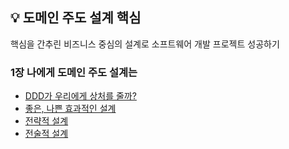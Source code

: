  ## 💡 도메인 주도 설계 핵심 
핵심을 간추린 비즈니스 중심의 설계로 소프트웨어 개발 프로젝트 성공하기

###  <strong>1장 나에게 도메인 주도 설계는</strong>
+ <a href="https://github.com/pan2468/domain-driven-design/blob/main/1%EC%9E%A5%20%EB%82%98%EC%97%90%EA%B2%8C%20%EB%8F%84%EB%A9%94%EC%9D%B8%20%EC%A3%BC%EB%8F%84%20%EC%84%A4%EA%B3%84%EB%8A%94/DDD%EA%B0%80%20%EC%9A%B0%EB%A6%AC%EC%97%90%EA%B2%8C%20%EC%83%81%EC%B2%98%EB%A5%BC%20%EC%A4%84%EA%B9%8C%3F.md">DDD가 우리에게 상처를 줄까?</a> 
+ <a href="https://github.com/pan2468/domain-driven-design/blob/main/1%EC%9E%A5%20%EB%82%98%EC%97%90%EA%B2%8C%20%EB%8F%84%EB%A9%94%EC%9D%B8%20%EC%A3%BC%EB%8F%84%20%EC%84%A4%EA%B3%84%EB%8A%94/%EC%A2%8B%EC%9D%80%2C%20%EB%82%98%EC%81%9C%20%ED%9A%A8%EA%B3%BC%EC%A0%81%EC%9D%B8%20%EC%84%A4%EA%B3%84.md">좋은, 나쁜 효과적인 설계</a> 
+ <a href="https://github.com/pan2468/domain-driven-design/blob/main/1%EC%9E%A5%20%EB%82%98%EC%97%90%EA%B2%8C%20%EB%8F%84%EB%A9%94%EC%9D%B8%20%EC%A3%BC%EB%8F%84%20%EC%84%A4%EA%B3%84%EB%8A%94/%EC%A0%84%EB%9E%B5%EC%A0%81%20%EC%84%A4%EA%B3%84.md">전략적 설계</a> 
+ <a href="">전술적 설계</a> 



